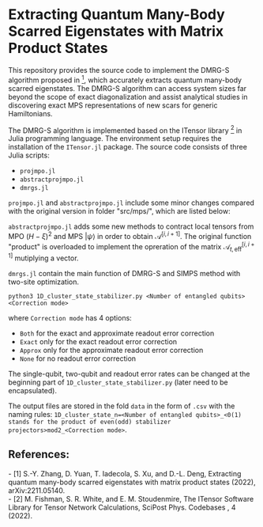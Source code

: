 # Extracting Quantum Many-Body Scarred Eigenstates with Matrix Product States

This repository provides the source code to implement the DMRG-S algorithm proposed in [<sup>1</sup>](#refer-anchor-1), which accurately extracts quantum many-body scarred eigenstates. The DMRG-S algorithm can access system sizes far beyond the scope of exact diagonalization and assist analytical studies in discovering exact MPS representations of new scars for generic Hamiltonians. 

The DMRG-S algorithm is implemented based on the ITensor library [<sup>2</sup>](#refer-anchor-2) in Julia programming language. The environment setup requires the installation of the `ITensor.jl` package. The source code consists of three Julia scripts:
- `projmpo.jl`
- `abstractprojmpo.jl`
- `dmrgs.jl`

`projmpo.jl` and `abstractprojmpo.jl` include some minor changes compared with the original version in folder "src/mps/", which are listed below:

`abstractprojmpo.jl` adds some new methods to contract local tensors from MPO $(H-\xi)^2$ and MPS $|\psi\rangle$ in order to obtain $\mathcal{A}^{[i,i+1]}$. The original function "product" is overloaded to implement the opreration of the matrix $\mathcal{A}_{t,\text{eff}}^{[i,i+1]}$ mutiplying a vector.

`dmrgs.jl` contain the main function of DMRG-S and SIMPS method with two-site optimization.

`python3 1D_cluster_state_stabilizer.py <Number of entangled qubits> <Correction mode>`

where `Correction mode` has 4 options:
- `Both` for the exact and approximate readout error correction
- `Exact` only for the exact readout error correction
- `Approx` only for the approximate readout error correction
- `None` for no readout error correction

The single-qubit, two-qubit and readout error rates can be changed at the beginning part of `1D_cluster_state_stabilizer.py` (later need to be encapsulated).

The output files are stored in the fold `data` in the form of `.csv` with the naming rules: `1D_cluster_state_n=<Number of entangled qubits>_<0(1) stands for the product of even(odd) stabilizer projectors>mod2_<Correction mode>`.

## References:
<div id="refer-anchor-1"></div>
- [1] S.-Y. Zhang, D. Yuan, T. Iadecola, S. Xu, and D.-L. Deng, Extracting quantum many-body scarred eigenstates with matrix product states (2022), arXiv:2211.05140.

<div id="refer-anchor-2"></div>
- [2] M. Fishman, S. R. White, and E. M. Stoudenmire, The ITensor Software Library for Tensor Network Calculations, SciPost Phys. Codebases , 4 (2022).
